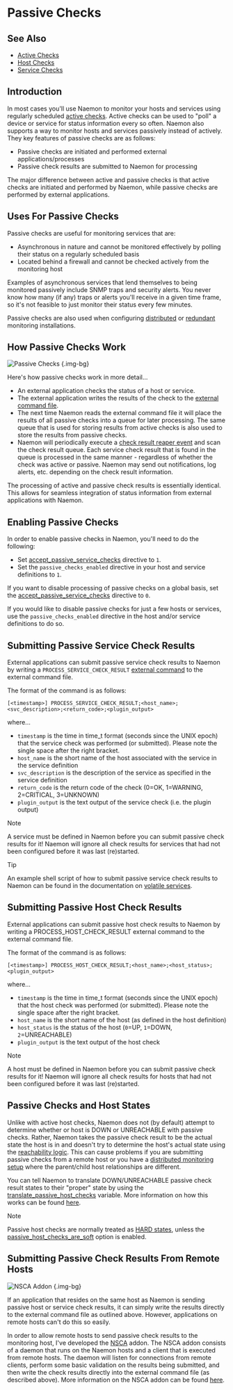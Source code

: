 # Passive Checks

## See Also
- [Active Checks](activechecks)
- [Host Checks](hostchecks)
- [Service Checks](servicechecks)

## Introduction

In most cases you'll use Naemon to monitor your hosts and services using regularly scheduled [active checks](activechecks).  Active checks can be used to "poll" a device or service for status information every so often.  Naemon also supports a way to monitor hosts and services passively instead of actively.  They key features of passive checks are as follows:


- Passive checks are initiated and performed external applications/processes
- Passive check results are submitted to Naemon for processing

The major difference between active and passive checks is that active checks are initiated and performed by Naemon, while passive checks are performed by external applications.

## Uses For Passive Checks

Passive checks are useful for monitoring services that are:


- Asynchronous in nature and cannot be monitored effectively by polling their status on a regularly scheduled basis
- Located behind a firewall and cannot be checked actively from the monitoring host

Examples of asynchronous services that lend themselves to being monitored passively include SNMP traps and security alerts.  You never know how many (if any) traps or alerts you'll receive in a given time frame, so it's not feasible to just monitor their status every few minutes.

Passive checks are also used when configuring [distributed](distributed) or [redundant](redundancy) monitoring installations.

## How Passive Checks Work

![Passive Checks](/images/usersguide/svg/passivechecks.svg) {.img-bg}

Here's how passive checks work in more detail...


- An external application checks the status of a host or service.
- The external application writes the results of the check to the [external command file](configmain#command_file).
- The next time Naemon reads the external command file it will place the results of all passive checks into a queue for later processing.  The same queue that is used for storing results from active checks is also used to store the results from passive checks.
- Naemon will periodically execute a [check result reaper event](configmain#check_result_reaper_frequency) and scan the check result queue.  Each service check result that is found in the queue is processed in the same manner - regardless of whether the check was active or passive.  Naemon may send out notifications, log alerts, etc. depending on the check result information.

The processing of active and passive check results is essentially identical.  This allows for seamless integration of status information from external applications with Naemon.

## Enabling Passive Checks

In order to enable passive checks in Naemon, you'll need to do the following:

- Set [accept_passive_service_checks](configmain#accept_passive_service_checks) directive to `1`.
- Set the `passive_checks_enabled` directive in your host and service definitions to `1`.


If you want to disable processing of passive checks on a global basis, set the [accept_passive_service_checks](configmain#accept_passive_service_checks) directive to `0`.


If you would like to disable passive checks for just a few hosts or services, use the `passive_checks_enabled` directive in the host and/or service definitions to do so.


## Submitting Passive Service Check Results

External applications can submit passive service check results to Naemon by writing a `PROCESS_SERVICE_CHECK_RESULT` [external command](extcommands) to the external command file.

The format of the command is as follows:

```
[<timestamp>] PROCESS_SERVICE_CHECK_RESULT;<host_name>;<svc_description>;<return_code>;<plugin_output>
```

where...

- `timestamp` is the time in time_t format (seconds since the UNIX epoch) that the service check was performed (or submitted). Please note the single space after the right bracket.
- `host_name` is the short name of the host associated with the service in the service definition
- `svc_description` is the description of the service as specified in the service definition
- `return_code` is the return code of the check (0=OK, 1=WARNING, 2=CRITICAL, 3=UNKNOWN)
- `plugin_output` is the text output of the service check (i.e. the plugin output)

> [!NOTE]
> A service must be defined in Naemon before you can submit passive check results for it!  Naemon will ignore all check results for services that had not been configured before it was last (re)started.

> [!TIP]
> An example shell script of how to submit passive service check results to Naemon can be found in the documentation on [volatile services](volatileservices).



## Submitting Passive Host Check Results

External applications can submit passive host check results to Naemon by writing a PROCESS_HOST_CHECK_RESULT external command to the external command file.

The format of the command is as follows:

```
[<timestamp>] PROCESS_HOST_CHECK_RESULT;<host_name>;<host_status>;<plugin_output>
```

where...


- `timestamp` is the time in time_t format (seconds since the UNIX epoch) that the host check was performed (or submitted). Please note the single space after the right bracket.
- `host_name` is the short name of the host (as defined in the host definition)
- `host_status` is the status of the host (`0`=UP, `1`=DOWN, `2`=UNREACHABLE)
- `plugin_output` is the text output of the host check


> [!NOTE]
> A host must be defined in Naemon before you can submit passive check results for it!  Naemon will ignore all check results for hosts that had not been configured before it was last (re)started.



## Passive Checks and Host States

Unlike with active host checks, Naemon does not (by default) attempt to determine whether or host is DOWN or UNREACHABLE with passive checks.  Rather, Naemon takes the passive check result to be the actual state the host is in and doesn't try to determine the host's actual state using the [reachability logic](networkreachability).  This can cause problems if you are submitting passive checks from a remote host or you have a [distributed monitoring setup](distributed) where the parent/child host relationships are different.


You can tell Naemon to translate DOWN/UNREACHABLE passive check result states to their "proper" state by using the [translate_passive_host_checks](configmain#translate_passive_host_checks) variable.  More information on how this works can be found [here](passivestatetranslation).


> [!NOTE]
> Passive host checks are normally treated as [HARD states](statetypes), unless the [passive_host_checks_are_soft](configmain#passive_host_checks_are_soft) option is enabled.

## Submitting Passive Check Results From Remote Hosts

![NSCA Addon](/images/usersguide/svg/nsca.svg) {.img-bg}


If an application that resides on the same host as Naemon is sending passive host or service check results, it can simply write the results directly to the external command file as outlined above.  However, applications on remote hosts can't do this so easily.

In order to allow remote hosts to send passive check results to the monitoring host, I've developed the [NSCA](addons#nsca) addon.  The NSCA addon consists of a daemon that runs on the Naemon hosts and a client that is executed from remote hosts.  The daemon will listen for connections from remote clients, perform some basic validation on the results being submitted, and then write the check results directly into the external command file (as described above).  More information on the NSCA addon can be found [here](addons#nsca).
